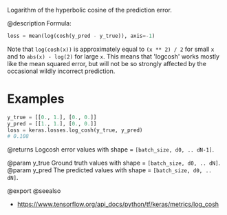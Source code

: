 Logarithm of the hyperbolic cosine of the prediction error.

@description
Formula:
```python
loss = mean(log(cosh(y_pred - y_true)), axis=-1)
```

Note that `log(cosh(x))` is approximately equal to `(x ** 2) / 2` for small
`x` and to `abs(x) - log(2)` for large `x`. This means that 'logcosh' works
mostly like the mean squared error, but will not be so strongly affected by
the occasional wildly incorrect prediction.

# Examples
```python
y_true = [[0., 1.], [0., 0.]]
y_pred = [[1., 1.], [0., 0.]]
loss = keras.losses.log_cosh(y_true, y_pred)
# 0.108
```

@returns
    Logcosh error values with shape = `[batch_size, d0, .. dN-1]`.

@param y_true Ground truth values with shape = `[batch_size, d0, .. dN]`.
@param y_pred The predicted values with shape = `[batch_size, d0, .. dN]`.

@export
@seealso
+ <https://www.tensorflow.org/api_docs/python/tf/keras/metrics/log_cosh>
